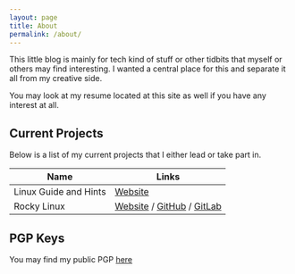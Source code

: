 ```yaml
---
layout: page
title: About
permalink: /about/
---
```


This little blog is mainly for tech kind of stuff or other tidbits that myself
or others may find interesting. I wanted a central place for this and separate
it all from my creative side.

You may look at my resume located at this site as well if you have any interest
at all.

## Current Projects

Below is a list of my current projects that I either lead or take part in.

| Name | Links |
| --- | --- |
| Linux Guide and Hints | [Website](https://linuxguideandhints.com) |
| Rocky Linux | [Website](https://rockylinux.org) / [GitHub](https://github.com/rocky-linux) / [GitLab](https://git.rockylinux.org) |

## PGP Keys

You may find my public PGP [here](https://keyserver.pgp.com/vkd/DownloadKey.event?keyid=0xB37E62D143879B36)
